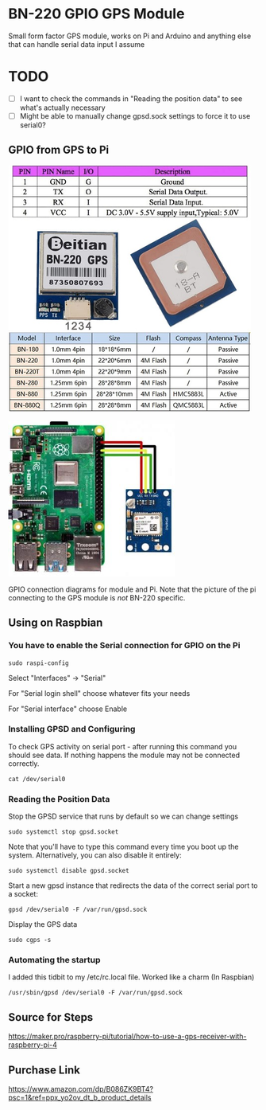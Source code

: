 # BN-220 GPIO GPS Module

Small form factor GPS module, works on Pi and Arduino and anything else that can handle serial data input I assume

# TODO

- [ ] I want to check the commands in "Reading the position data" to see what's actually necessary
- [ ] Might be able to manually change gpsd.sock settings to force it to use serial0?

## GPIO from GPS to Pi

![BN-220 Pinout](BN-220_pinout.jpg)

![GPS to Pi - Not BN-220 specific](rpi-gps_pinout.JPG)

GPIO connection diagrams for module and Pi. Note that the picture of the pi connecting to the GPS module is *not* BN-220 specific.

## Using on Raspbian

### You have to enable the Serial connection for GPIO on the Pi

```
sudo raspi-config
```

Select "Interfaces" -> "Serial"

For "Serial login shell" choose whatever fits your needs

For "Serial interface" choose Enable

### Installing GPSD and Configuring

To check GPS activity on serial port - after running this command you should see data. If nothing happens the module may not be connected correctly.

```
cat /dev/serial0
```


### Reading the Position Data

Stop the GPSD service that runs by default so we can change settings

```
sudo systemctl stop gpsd.socket
```

Note that you'll have to type this command every time you boot up the system. Alternatively, you can also disable it entirely:

```
sudo systemctl disable gpsd.socket
```

Start a new gpsd instance that redirects the data of the correct serial port to a socket: 

```
gpsd /dev/serial0 -F /var/run/gpsd.sock
```

Display the GPS data

```
sudo cgps -s
```

### Automating the startup

I added this tidbit to my /etc/rc.local file. Worked like a charm (In Raspbian)
```
/usr/sbin/gpsd /dev/serial0 -F /var/run/gpsd.sock
```

## Source for Steps

https://maker.pro/raspberry-pi/tutorial/how-to-use-a-gps-receiver-with-raspberry-pi-4


## Purchase Link

https://www.amazon.com/dp/B086ZK9BT4?psc=1&ref=ppx_yo2ov_dt_b_product_details
